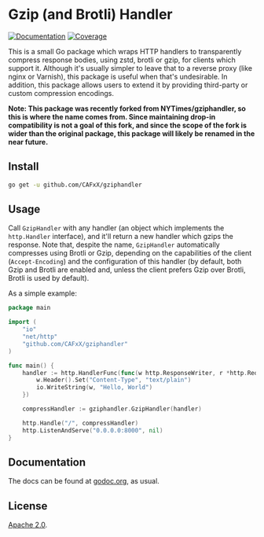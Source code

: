 Gzip (and Brotli) Handler
============

[![Documentation](https://godoc.org/github.com/CAFxX/gziphandler?status.svg)](https://godoc.org/github.com/CAFxX/gziphandler)
[![Coverage](https://gocover.io/_badge/github.com/CAFxX/gziphandler)](https://gocover.io/github.com/CAFxX/gziphandler)

This is a small Go package which wraps HTTP handlers to transparently compress
response bodies, using zstd, brotli or gzip, for clients which support it. Although 
it's usually simpler to leave that to a reverse proxy (like nginx or Varnish),
this package is useful when that's undesirable. In addition, this package allows
users to extend it by providing third-party or custom compression encodings.

**Note: This package was recently forked from NYTimes/gziphandler, so this is where
the name comes from. Since maintaining drop-in compatibility is not a goal of this
fork, and since the scope of the fork is wider than the original package, this
package will likely be renamed in the near future.**

## Install
```bash
go get -u github.com/CAFxX/gziphandler
```

## Usage

Call `GzipHandler` with any handler (an object which implements the
`http.Handler` interface), and it'll return a new handler which gzips
the response. Note that, despite the name, `GzipHandler` automatically
compresses using Brotli or Gzip, depending on the capabilities of the
client (`Accept-Encoding`) and the configuration of this handler (by
default, both Gzip and Brotli are enabled and, unless the client prefers
Gzip over Brotli, Brotli is used by default).

As a simple example:

```go
package main

import (
	"io"
	"net/http"
	"github.com/CAFxX/gziphandler"
)

func main() {
	handler := http.HandlerFunc(func(w http.ResponseWriter, r *http.Request) {
		w.Header().Set("Content-Type", "text/plain")
		io.WriteString(w, "Hello, World")
	})

	compressHandler := gziphandler.GzipHandler(handler)

	http.Handle("/", compressHandler)
	http.ListenAndServe("0.0.0.0:8000", nil)
}
```


## Documentation

The docs can be found at [godoc.org][docs], as usual.


## License

[Apache 2.0][license].




[docs]:     https://godoc.org/github.com/CAFxX/gziphandler
[license]:  https://github.com/CAFxX/gziphandler/blob/master/LICENSE
